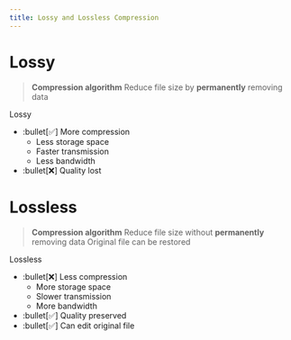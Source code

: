 ```yaml
---
title: Lossy and Lossless Compression
---
```


# Lossy

> **Compression algorithm**
> Reduce file size by **permanently** removing data

Lossy
- :bullet[✅] More compression
  - Less storage space
  - Faster transmission
  - Less bandwidth
- :bullet[❌] Quality lost

# Lossless

> **Compression algorithm**
> Reduce file size without **permanently** removing data
> Original file can be restored

Lossless
- :bullet[❌] Less compression
  - More storage space
  - Slower transmission
  - More bandwidth
- :bullet[✅] Quality preserved
- :bullet[✅] Can edit original file

<!-- TODO tick and cross as list bullet points -->
<!-- TODO two column layout -->
